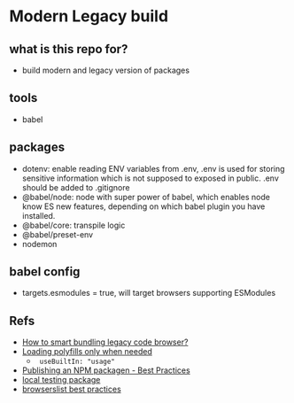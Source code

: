 # Modern Legacy build

## what is this repo for?

-   build modern and legacy version of packages

## tools

-   babel

## packages

-   dotenv: enable reading ENV variables from .env, .env is used for storing sensitive information which is not supposed to exposed in public. .env should be added to .gitignore
-   @babel/node: node with super power of babel, which enables node know ES new features, depending on which babel plugin you have installed.
-   @babel/core: transpile logic
-   @babel/preset-env
-   nodemon

## babel config

-   targets.esmodules = true, will target browsers supporting ESModules

## Refs

-   [How to smart bundling legacy code browser?](https://www.smashingmagazine.com/2018/10/smart-bundling-legacy-code-browsers/)
-   [Loading polyfills only when needed](https://philipwalton.com/articles/loading-polyfills-only-when-needed/)
    -   ` useBuiltIn: "usage"`
-   [Publishing an NPM packagen - Best Practices](https://betterstack.dev/blog/npm-package-best-practices/)
-   [local testing package](https://flaviocopes.com/npm-local-package/)
-   [browserslist best practices](https://github.com/browserslist/browserslist#best-practices)
